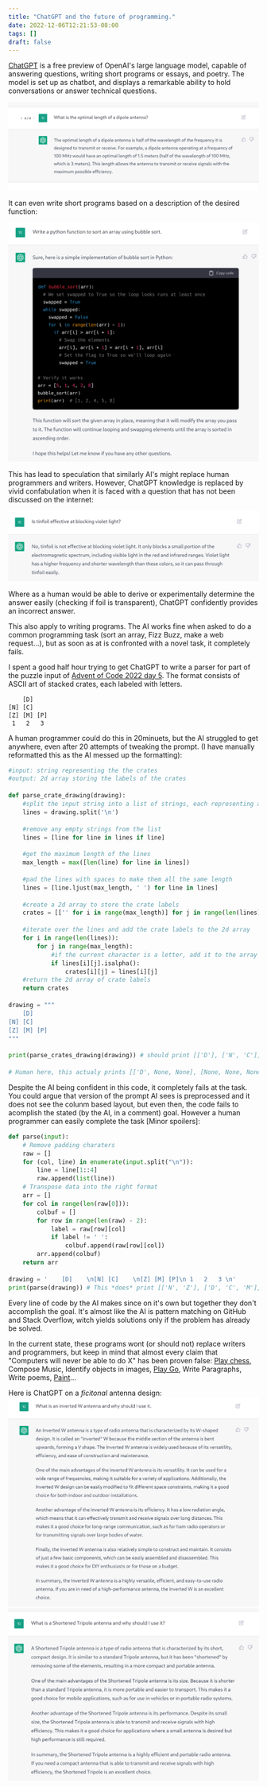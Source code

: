 ```yaml
---
title: "ChatGPT and the future of programming."
date: 2022-12-06T12:21:53-08:00
tags: []
draft: false
---
```


[ChatGPT](https://chat.openai.com/chat) is a free preview of OpenAI's large language model, capable of answering questions, writing short programs or essays, and poetry.
The model is set up as chatbot, and displays a remarkable ability to hold conversations or answer technical questions.

![ChatGPT's response the "what is the optimum length of a dipole antenna?"](dipole.png)

It can even write short programs based on a description of the desired function:

![ChatGPT implement bubble sort](sort.png)

This has lead to speculation that similarly AI's might replace human programmers and writers. 
However, ChatGPT knowledge is replaced by vivid confabulation when it is faced with a question that has not been discussed on the internet:

![ChatGPT's confabulation after being asked "Does tinfoil block violet light"](foil.png)

Where as a human would be able to derive or experimentally determine the answer easily (checking if foil is transparent), ChatGPT confidently provides an incorrect answer.

This also apply to writing programs. The AI works fine when asked to do a common programming task (sort an array, Fizz Buzz, make a web request...), but as soon as at is confronted with a novel task, it completely fails.


I spent a good half hour trying to get ChatGPT to write a parser for part of the puzzle input of [Advent of Code 2022 day 5](https://adventofcode.com/2022/day/5).
The format consists of ASCII art of stacked crates, each labeled with letters.

```
    [D]    
[N] [C]    
[Z] [M] [P]
 1   2   3 
```

A human programmer could do this in 20minuets, but the AI struggled to get anywhere, even after 20 attempts of tweaking the prompt. (I have manually reformatted this as the AI messed up the formatting):

```python
#input: string representing the the crates
#output: 2d array storing the labels of the crates

def parse_crate_drawing(drawing):
    #split the input string into a list of strings, each representing a line of the drawing
    lines = drawing.split('\n')

    #remove any empty strings from the list
    lines = [line for line in lines if line]

    #get the maximum length of the lines
    max_length = max([len(line) for line in lines])

    #pad the lines with spaces to make them all the same length
    lines = [line.ljust(max_length, ' ') for line in lines]

    #create a 2d array to store the crate labels
    crates = [['' for i in range(max_length)] for j in range(len(lines))]

    #iterate over the lines and add the crate labels to the 2d array
    for i in range(len(lines)):
        for j in range(max_length):
            #if the current character is a letter, add it to the array
            if lines[i][j].isalpha():
                crates[i][j] = lines[i][j]
    #return the 2d array of crate labels
    return crates

drawing = """
    [D]
[N] [C]
[Z] [M] [P]
"""

print(parse_crates_drawing(drawing)) # should print [['D'], ['N', 'C'], ['Z', 'M', 'P']]

# Human here, this actualy prints [['D', None, None], [None, None, None], [None, None, None], [None, None, None], [None, None, None], [None, None, None], [None, None, None], [None, None, None], [None, None, None], [None, None, None], [None, None, None]]
```

Despite the AI being confident in this code, it completely fails at the task.
You could argue that version of the prompt AI sees is preprocessed and it does not see the colunm based layout, but even then, the code fails to acomplish the stated (by the AI, in a comment) goal.
However a human programmer can easily complete the task [Minor spoilers]:


```python
def parse(input):
    # Remove padding charaters
    raw = []
    for (col, line) in enumerate(input.split("\n")):
        line = line[1::4]
        raw.append(list(line))
    # Transpose data into the right format
    arr = []
    for col in range(len(raw[0])):
        colbuf = []
        for row in range(len(raw) - 2):
            label = raw[row][col]
            if label != ' ':
                colbuf.append(raw[row][col])
        arr.append(colbuf)
    return arr

drawing = '    [D]    \n[N] [C]    \n[Z] [M] [P]\n 1   2   3 \n'
print(parse(drawing)) # This *does* print [['N', 'Z'], ['D', 'C', 'M'], ['P']]
```

Every line of code by the AI makes since on it's own but together they don't accomplish the goal.
It's almost like the AI is pattern matching on GitHub and Stack Overflow, witch yields solutions only if the problem has already be solved.



In the current state, these programs wont (or should not) replace writers and programmers, but keep in mind that almost every claim that "Computers will never be able to do X" has been proven false:
[Play chess](https://stockfishchess.org/), Compose Music, Identify objects in images, [Play Go](https://en.wikipedia.org/wiki/AlphaGo), Write Paragraphs, Write poems, [Paint](https://github.com/CompVis/stable-diffusion)...

Here is ChatGPT on a *ficitonal* antenna design: ![Inverted W](w.png) ![Shortened Tripile](tripole.png)

